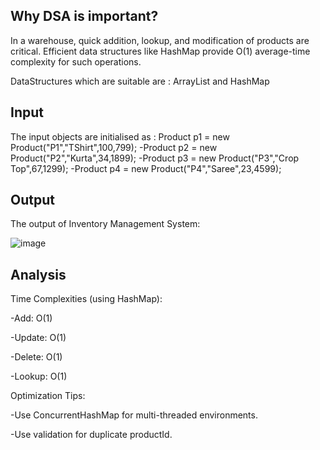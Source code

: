## Why DSA is important?

In a warehouse, quick addition, lookup, and modification of products are critical. Efficient data structures like HashMap provide O(1) average-time complexity for such operations.

DataStructures which are suitable are : 
ArrayList and HashMap

## Input

The input objects are initialised as :
Product p1 = new Product("P1","TShirt",100,799);
-Product p2 = new Product("P2","Kurta",34,1899);
-Product p3 = new Product("P3","Crop Top",67,1299);
-Product p4 = new Product("P4","Saree",23,4599);


## Output 

The output of Inventory Management System:

![image](https://github.com/user-attachments/assets/472d56cb-76c2-4758-a5ea-92c23a8e688c)






## Analysis


Time Complexities (using HashMap):

-Add: O(1)

-Update: O(1)

-Delete: O(1)

-Lookup: O(1)

Optimization Tips:

-Use ConcurrentHashMap for multi-threaded environments.

-Use validation for duplicate productId.
